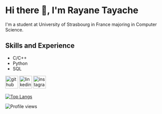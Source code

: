 # Hi there 👋, I'm Rayane Tayache 
I'm a student at University of Strasbourg in France majoring in Computer Science.

## Skills and Experience
* C/C++
* Python
* SQL

[<img src='https://cdn.jsdelivr.net/npm/simple-icons@3.0.1/icons/github.svg' alt='github' height='40'>](https://github.com/tayacherayane)  [<img src='https://cdn.jsdelivr.net/npm/simple-icons@3.0.1/icons/linkedin.svg' alt='linkedin' height='40'>](https://www.linkedin.com/in/rayane-tayache-1b7048223/)  [<img src='https://cdn.jsdelivr.net/npm/simple-icons@3.0.1/icons/instagram.svg' alt='instagram' height='40'>](https://www.instagram.com/tayacherayane/)  

[![Top Langs](https://github-readme-stats.vercel.app/api/top-langs/?username=tayacherayane)](https://github.com/anuraghazra/github-readme-stats)

![Profile views](https://gpvc.arturio.dev/tayacherayane)  
